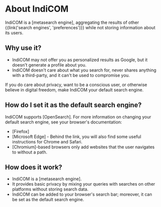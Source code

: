 # About IndiCOM

IndiCOM is a [metasearch engine], aggregating the results of other
{{link('search engines', 'preferences')}} while not storing information about
its users.




## Why use it?

- IndiCOM may not offer you as personalized results as Google, but it doesn't
  generate a profile about you.
- IndiCOM doesn't care about what you search for, never shares anything with a
  third-party, and it can't be used to compromise you.

If you do care about privacy, want to be a conscious user, or otherwise believe
in digital freedom, make IndiCOM your default search engine.


## How do I set it as the default search engine?

IndiCOM supports [OpenSearch].  For more information on changing your default
search engine, see your browser's documentation:

- [Firefox]
- [Microsoft Edge] - Behind the link, you will also find some useful instructions
  for Chrome and Safari.
- [Chromium]-based browsers only add websites that the user navigates to without
  a path.


## How does it work?

- IndiCOM is a [metasearch engine].
- It provides basic privacy by mixing your queries with searches on other platforms without storing search data.  
- IndiCOM can be added to your browser's search bar; moreover, it can be set as the
default search engine.


